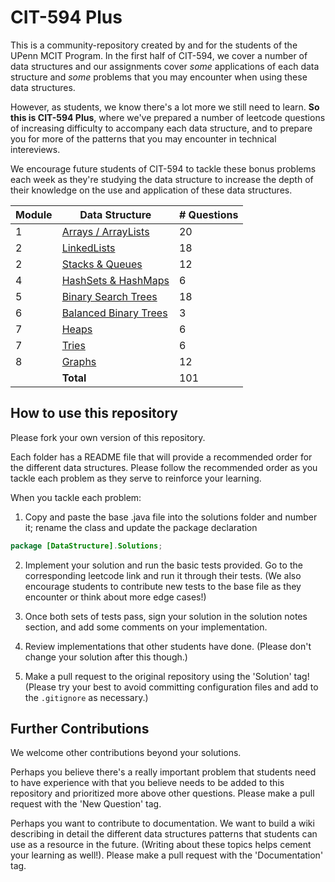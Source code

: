 # CIT-594 Plus

This is a community-repository created by and for the students of the UPenn MCIT Program. In the first half of CIT-594, we cover a number of data structures and our assignments cover _some_ applications of each data structure and _some_ problems that you may encounter when using these data structures.

However, as students, we know there's a lot more we still need to learn. **So this is CIT-594 Plus**, where we've prepared a number of leetcode questions of increasing difficulty to accompany each data structure, and to prepare you for more of the patterns that you may encounter in technical intereviews.

We encourage future students of CIT-594 to tackle these bonus problems each week as they're studying the data structure to increase the depth of their knowledge on the use and application of these data structures.

| Module | Data Structure                                    | # Questions |
| ------ | ------------------------------------------------- | ----------- |
| 1      | [Arrays / ArrayLists](/src/Arrays)                | 20          |
| 2      | [LinkedLists](/src/LinkedLists)                   | 18          |
| 2      | [Stacks & Queues](/src/StacksAndQueues)           | 12          |
| 4      | [HashSets & HashMaps](/src/HashSetsAndMaps)       | 6           |
| 5      | [Binary Search Trees](/src/BinarySearchTrees)     | 18          |
| 6      | [Balanced Binary Trees](/src/BalancedBinaryTrees) | 3           |
| 7      | [Heaps](/src/Heaps)                               | 6           |
| 7      | [Tries](/src/Tries)                               | 6           |
| 8      | [Graphs](/src/Graphs)                             | 12          |
|        | **Total**                                         | 101         |

## How to use this repository

Please fork your own version of this repository.

Each folder has a README file that will provide a recommended order for the different data structures. Please follow the recommended order as you tackle each problem as they serve to reinforce your learning.

When you tackle each problem:

1. Copy and paste the base .java file into the solutions folder and number it; rename the class and update the package declaration

```java
package [DataStructure].Solutions;
```

2. Implement your solution and run the basic tests provided. Go to the corresponding leetcode link and run it through their tests. (We also encourage students to contribute new tests to the base file as they encounter or think about more edge cases!)

3. Once both sets of tests pass, sign your solution in the solution notes section, and add some comments on your implementation.

4. Review implementations that other students have done. (Please don't change your solution after this though.)

5. Make a pull request to the original repository using the 'Solution' tag! (Please try your best to avoid committing configuration files and add to the `.gitignore` as necessary.)

## Further Contributions

We welcome other contributions beyond your solutions.

Perhaps you believe there's a really important problem that students need to have experience with that you believe needs to be added to this repository and prioritized more above other questions. Please make a pull request with the 'New Question' tag.

Perhaps you want to contribute to documentation. We want to build a wiki describing in detail the different data structures patterns that students can use as a resource in the future. (Writing about these topics helps cement your learning as well!). Please make a pull request with the 'Documentation' tag.
